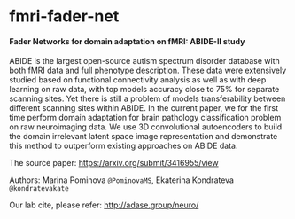# fmri-fader-net
#### Fader Networks for domain adaptation on fMRI: ABIDE-II study 

ABIDE is the largest open-source autism spectrum disorder database with both fMRI data and full phenotype
description. These data were extensively studied based on functional connectivity analysis as well as with deep
learning on raw data, with top models accuracy close to 75% for separate scanning sites. Yet there is still a
problem of models transferability between different scanning sites within ABIDE. In the current paper, we for
the first time perform domain adaptation for brain pathology classification problem on raw neuroimaging data.
We use 3D convolutional autoencoders to build the domain irrelevant latent space image representation and
demonstrate this method to outperform existing approaches on ABIDE data.


The source paper: https://arxiv.org/submit/3416955/view


Authors: Marina Pominova `@PominovaMS`, Ekaterina Kondrateva `@kondratevakate`


Our lab cite, please refer: http://adase.group/neuro/

